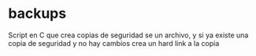 # backups
Script en C que crea copias de seguridad se un archivo, y si ya existe una copia de seguridad y no hay cambios crea un hard link a la copia
